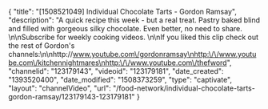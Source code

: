 {
    "title": "[1508521049] Individual Chocolate Tarts - Gordon Ramsay",
    "description": "A quick recipe this week - but a real treat. Pastry baked blind and filled with gorgeous silky chocolate. Even better, no need to share. \n\nSubscribe for weekly cooking videos. \n\nIf you liked this clip check out the rest of Gordon's channels:\n\nhttp:\/\/www.youtube.com\/gordonramsay\nhttp:\/\/www.youtube.com\/kitchennightmares\nhttp:\/\/www.youtube.com\/thefword",
    "channelid": "123179143",
    "videoid": "123179181",
    "date_created": "1393520400",
    "date_modified": "1508373259",
    "type": "captivate",
    "layout": "channelVideo",
    "url": "\/food-network\/individual-chocolate-tarts-gordon-ramsay\/123179143-123179181"
}